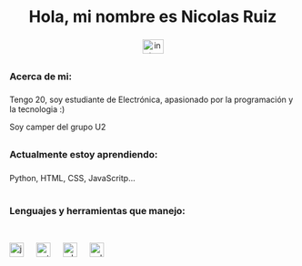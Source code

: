 #

<h1 align="center">Hola, mi nombre es Nicolas Ruiz </h1>

###

<div align="center">
  <a href="https://www.instagram.com/nicosanrz/" target="_blank">
    <img src="https://raw.githubusercontent.com/maurodesouza/profile-readme-generator/master/src/assets/icons/social/instagram/default.svg" width="37" height="25" alt="instagram logo"  />
  </a>
</div>

##

<h3 align="left">Acerca de mi:</h3>

###

<p align="left">Tengo 20, soy estudiante de Electrónica, apasionado por la programación y la tecnologia :)</p>
<p align="left">Soy camper del grupo U2</p>

##

<h3 align="left">Actualmente estoy aprendiendo:</h3>

###
<p align="left">Python, HTML, CSS, JavaScritp... </p>

#

<h3 align="left">Lenguajes y herramientas que manejo:</h3>

##

<br clear="both">

<div align="left">
  <img src="https://cdn.jsdelivr.net/gh/devicons/devicon/icons/javascript/javascript-original.svg" height="25" alt="javascript logo"  />
  <img width="14" />
  <img src="https://cdn.jsdelivr.net/gh/devicons/devicon/icons/python/python-original.svg" height="25" alt="python logo"  />
  <img width="14" />
  <img src="https://skillicons.dev/icons?i=ai" height="25" alt="adobeillustrator logo"  />
  <img width="14" />
  <img src="https://skillicons.dev/icons?i=cpp" height="25" alt="cplusplus logo"  />
</div>

###

<h3 align="left"></h3>

###
